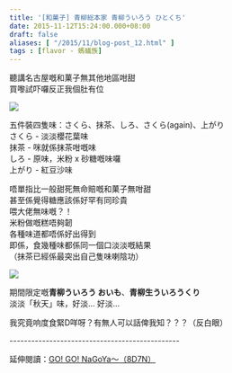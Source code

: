 ```yaml
---
title: '[和菓子] 青柳総本家 青柳ういろう ひとくち'
date: 2015-11-12T15:24:00.000+08:00
draft: false
aliases: [ "/2015/11/blog-post_12.html" ]
tags : [flavor - 螞蟻族]
---
```


聽講名古屋嘅和菓子無其他地區咁甜  
買嚟試吓囉反正我個肚有位  

![](/images/aoyagiuirou.jpg)

五件裝四隻味：さくら、抹茶、しろ、さくら(again)、上がり  
さくら - 淡淡櫻花葉味  
抹茶 - 咪就係抹茶咁嘅味  
しろ - 原味，米粉 x 砂糖嘅味囉  
上がり - 紅豆沙味   
  
唔單指比一般甜死無命賠嘅和菓子無咁甜  
甚至係覺得糖應該係好罕有同珍貴  
喂大佬無味嘅？！  
米粉做嘅糕唔夠韌  
各種味道都唔係好出得到  
即係，食幾種味都係同一個口淡淡嘅結果  
（抹茶已經係最突出自己隻味喇陰功）  

![](/images/aoyagiuirou1.jpg)

期間限定嘅**青柳ういろう おいも**、**青柳生ういろうくり**  
淡淡「秋天」味，好淡... 好淡...  
  
我究竟响度食緊D咩呀？有無人可以話俾我知？？？（反白眼）  
  
\-----------------------------------------------  
  
延伸閱讀：[GO! GO! NaGoYa～（8D7N）](https://hidie.net/nagoya8d7n/)
